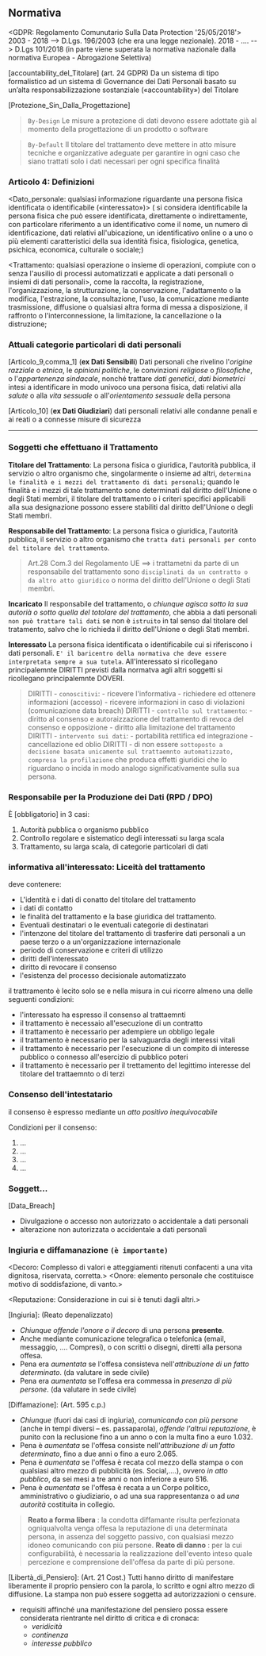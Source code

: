  
## Normativa
  <GDPR: Regolamento Comunutario Sulla Data Protection '25/05/2018'>
    2003 - 2018 -->   D.Lgs. 196/2003 (che era una legge nezionale).
    2018 - .... -->   D.Lgs  101/2018 (in parte viene superata la normativa nazionale dalla normativa Europea - Abrogazione Selettiva)

  [accountability_del_Titolare] (art. 24 GDPR)
    Da un sistema di tipo formalistico ad un sistema di Governance dei Dati Personali basato su un’alta responsabilizzazione sostanziale («accountability») del Titolare
    
  [Protezione_Sin_Dalla_Progettazione]
  > `By-Design` Le misure a protezione di dati devono essere adottate già al momento della progettazione di un prodotto o software

  > `By-Default` Il titolare del trattamento deve mettere in atto misure tecniche e organizzative adeguate per garantire in ogni caso che siano trattati solo i dati necessari per ogni specifica finalità

### Articolo 4: Definizioni
  <Dato_personale: qualsiasi informazione riguardante una persona fisica identificata o identificabile («interessato»)> ( si considera identificabile la persona fisica che può essere identificata, direttamente o indirettamente, con particolare riferimento a un identificativo come il nome, un numero di identificazione, dati relativi all'ubicazione, un identificativo online o a uno o più elementi caratteristici della sua identità fisica, fisiologica, genetica, psichica, economica, culturale o sociale;)

  <Trattamento: qualsiasi operazione o insieme di operazioni, compiute con o senza l'ausilio di processi automatizzati e applicate a dati personali o insiemi di dati personali>, come la raccolta, la registrazione, l'organizzazione, la strutturazione, la conservazione, l'adattamento o la modifica, l'estrazione, la consultazione, l'uso, la comunicazione mediante trasmissione, diffusione o qualsiasi altra forma di messa a disposizione, il raffronto o l'interconnessione, la limitazione, la cancellazione o la distruzione;

### Attuali categorie particolari di dati personali
  [Articolo_9,comma_1] (**ex Dati Sensibili**)
    Dati personali che rivelino l'*origine razziale* o *etnica*, le *opinioni politiche*, le convinzioni *religiose* o *filosofiche*, o l'*appartenenza sindacale*, nonché trattare *dati genetici*, *dati biometrici* intesi a identificare in modo univoco una persona fisica, dati relativi alla *salute* o alla *vita sessuale* o all'*orientamento sessuale* della persona

  [Articolo_10] (**ex Dati Giudiziari**)
    dati personali relativi alle condanne penali e ai reati o a connesse misure di sicurezza


-------

### Soggetti che effettuano il Trattamento

  **Titolare del Trattamento**:
  La persona fisica o giuridica, l'autorità pubblica, il servizio o altro organismo che, singolarmente o insieme ad altri, `determina le finalità e i mezzi del trattamento di dati personali`; quando le finalità e i mezzi di tale trattamento sono determinati dal diritto dell'Unione o degli Stati membri, il titolare del trattamento o i criteri specifici applicabili alla sua designazione possono essere stabiliti dal diritto dell'Unione o degli Stati membri.

  **Responsabile del Trattamento**:
  La persona fisica o giuridica, l'autorità pubblica, il servizio o altro organismo che `tratta dati personali per conto del titolare del trattamento`.
   > Art.28 Com.3 del Regolamento UE ==>  i trattametni da parte di un responsabile del trattamento sono `disciplinati da un contratto o da altro atto giuridico` o norma del diritto dell'Unione o degli Stati membri.
  
  **Incaricato**
  Il responsabile del trattamento, o *chiunque agisca sotto la sua autorià o sotto quella del totolare del trattamento*, che abbia a dati personali `non può trattare tali dati` se non è `istruito` in tal senso dal titolare del tratamento, salvo che lo richieda il diritto dell'Unione o degli Stati membri.
  
  **Interessato**
  La persona fisica identificata o identificabile cui si riferiscono i dati personali. `E' il baricentro della normativa che deve essere interpretata sempre a sua tutela`. All'interessato si ricollegano principalemnte DIRITTI previsti dalla normatva agli altri soggetti si ricollegano principalemnte DOVERI.
  > DIRITTI - `conoscitivi`: 
    - ricevere l'informativa
    - richiedere ed ottenere informazioni (accesso)
    - ricevere informazioni in caso di violazioni (comunicazione data breach)
  > DIRITTI - `controllo sul trattamento`: 
    - diritto al consenso e autoraizzazione del trattamento di revoca del consenso e opposizione
    - diritto alla limitazione del trattamento
  > DIRITTI - `intervento sui dati`: 
    - portabilità rettifica ed integrazione
    - cancellazione ed oblio
  > DIRITTI - di non essere `sottoposto a decisione basata unicamente sul trattaemnto automatizzato, compresa la profilazione` che produca effetti giuridici che lo riguardano o incida in modo analogo significativamente sulla sua persona. 


### Responsabile per la Produzione dei Dati (RPD / DPO)
  
  È [obbligatorio] in 3 casi:
   1. Autorità pubblica o organismo pubblico
   2. Controllo regolare e sistematico degli interessati su larga scala
   3. Trattamento, su larga scala, di categorie particolari di dati


### informativa all'interessato: Liceità del trattamento

  deve contenere:
  - L'identità e i dati di conatto del titolare del trattamento
  - i dati di contatto
  - le finalità del trattamento e la base giuridica del trattamento.
  - Eventuali destinatari o le eventuali categorie di destinatari
  - l'intenzone del titolare del trattamento di trasferire dati personali a un paese terzo o a un'organizzazione internazionale
  - periodo di conservazione e criteri di utilizzo
  - diritti dell'interessato
  - diritto di revocare il consenso
  - l'esistenza del processo decisionale automatizzato

  il trattramento è lecito solo se e nella misura in cui ricorre almeno una delle seguenti condizioni:
  - l'interessato ha espresso il consenso al trattaemnti
  - il trattamento è necessaio all'esecuzione di un contratto
  - il trattamento è necessario per adempiere un obbligo legale
  - il trattamento è necessario per la salvaguardia degli interessi vitali
  - il trattamento è necessario per l'esecuzione di un compito di interesse pubblico o connesso all'esercizio di pubblico poteri
  - il trattamento è necessario per il trettamento del legittimo interesse del titolare del trattaemnto o di terzi
  
### Consenso dell'intestatario

  il consenso è espresso mediante un *atto positivo inequivocabile*

  Condizioni per il consenso:
  1. ... 
  2. ...
  3. ...
  4. ...

### Soggett...
  [Data_Breach]
   - Divulgazione o accesso non autorizzato o accidentale a dati personali
   - alterazione non autorizzata o accidentale a dati personali

### Ingiuria e diffamanazione `(è importante)`

  <Decoro: Complesso di valori e atteggiamenti ritenuti confacenti a una vita dignitosa, riservata, corretta.>
  <Onore: elemento personale che costituisce motivo di soddisfazione, di vanto.>
  
  <Reputazione: Considerazione in cui si è tenuti dagli altri.>

  [Ingiuria]: (Reato depenalizzato)
   - *Chiunque offende l'onore o il decoro* di una persona **presente**.
   - Anche mediante comunicazione telegrafica o telefonica (email, messaggio, .... Compresi), o con scritti o disegni, diretti alla persona offesa.
   - Pena era *aumentata* se l'offesa consisteva nell'*attribuzione di un fatto determinato*. (da valutare in sede civile)
   - Pena era *aumentata* se l'offesa era commessa in *presenza di più persone*. (da valutare in sede civile)

  [Diffamazione]: (Art. 595 c.p.)
   - *Chiunque* (fuori dai casi di ingiuria), *comunicando con più persone* (anche in tempi diversi – es. passaparola), *offende l'altrui reputazione*, è punito con la reclusione fino a un anno o con la multa fino a euro 1.032.
   - Pena è *aumentata* se l'offesa consiste nell'*attribuzione di un fatto determinato*, fino a due anni o fino a euro 2.065.
   - Pena è *aumentata* se l'offesa è recata col mezzo della stampa o con qualsiasi altro mezzo di pubblicità (es. Social,....), ovvero *in atto pubblico*, da sei mesi a tre anni o non inferiore a euro 516.
   - Pena è *aumentata* se l'offesa è recata a un Corpo politico, amministrativo o giudiziario, o ad una sua rappresentanza o ad *una autorità* costituita in collegio.
  
  > __Reato a forma libera__ : la condotta diffamante risulta perfezionata ogniqualvolta venga offesa la reputazione di una determinata persona, in assenza del soggetto passivo, con qualsiasi mezzo idoneo comunicando con più persone.
  > __Reato di danno__ : per la cui configurabilità, è necessaria la realizzazione dell'evento inteso quale percezione e comprensione dell'offesa da parte di più persone.

  [Libertà_di_Pensiero]: (Art. 21 Cost.)
    Tutti hanno diritto di manifestare liberamente il proprio pensiero con la parola, lo scritto e ogni altro mezzo di diffusione. La stampa non può essere soggetta ad autorizzazioni o censure.

  + requisiti affinché una manifestazione del pensiero possa essere considerata rientrante nel diritto di critica e di cronaca:
    - *veridicità*
    - *continenza*
    - *interesse pubblico* 